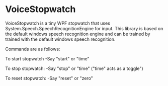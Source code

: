 # VoiceStopwatch
VoiceStopwatch is a tiny WPF stopwatch that uses System.Speech.SpeechRecognitionEngine for input.
This library is based on the default windows speech recognition engine and can be trained by trained with the default windows speech recognition.

Commands are as follows:

To start stopwatch
-Say "start" or "time"

To stop stopwatch:
-Say "stop" or "time" ("time" acts as a toggle")

To reset stopwatch:
-Say "reset" or "zero"
